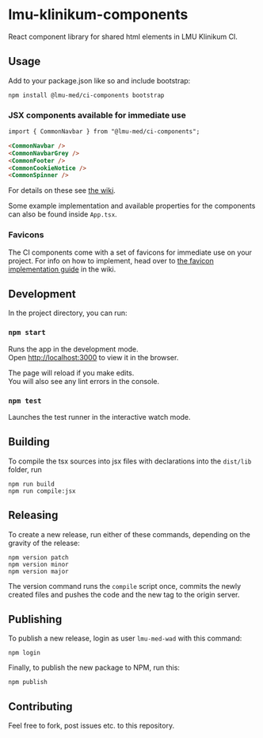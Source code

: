 # lmu-klinikum-components

React component library for shared html elements in LMU Klinikum CI.

## Usage

Add to your package.json like so and include bootstrap:

```
npm install @lmu-med/ci-components bootstrap
```

### JSX components available for immediate use

```html
import { CommonNavbar } from "@lmu-med/ci-components";

<CommonNavbar />
<CommonNavbarGrey />
<CommonFooter />
<CommonCookieNotice />
<CommonSpinner />
```

For details on these see [the wiki](https://github.com/KUMteamIM/lmu-klinikum-components/wiki/Available-Components).

Some example implementation and available properties for the components can also be found inside `App.tsx`.

### Favicons

The CI components come with a set of favicons for immediate use on your project. For info on how to implement, head over to [the favicon implementation guide](https://github.com/KUMteamIM/lmu-klinikum-components/wiki/Favicons) in the wiki.

## Development

In the project directory, you can run:

### `npm start`

Runs the app in the development mode.\
Open [http://localhost:3000](http://localhost:3000) to view it in the browser.

The page will reload if you make edits.\
You will also see any lint errors in the console.

### `npm test`

Launches the test runner in the interactive watch mode.

## Building

To compile the tsx sources into jsx files with declarations into the `dist/lib` folder, run

```
npm run build
npm run compile:jsx
```

## Releasing

To create a new release, run either of these commands, depending on the gravity of the release:

```
npm version patch
npm version minor
npm version major
```

The version command runs the `compile` script once, commits the newly created files and pushes the code and the new tag to the origin server.

## Publishing

To publish a new release, login as user `lmu-med-wad` with this command:

    npm login

Finally, to publish the new package to NPM, run this:

    npm publish

## Contributing

Feel free to fork, post issues etc. to this repository.
